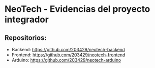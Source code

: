 # NeoTech - Evidencias del proyecto integrador
## Repositorios:
* Backend: https://github.com/203429/neotech-backend
* Frontend: https://github.com/203429/neotech-frontend
* Arduino: https://github.com/203429/neotech-arduino
